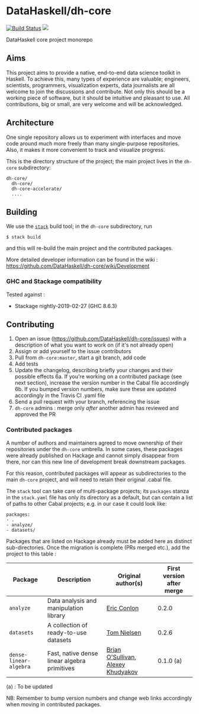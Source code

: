 # DataHaskell/dh-core

[![Build Status](https://travis-ci.org/DataHaskell/dh-core.png)](https://travis-ci.org/DataHaskell/dh-core)
<a href="https://gitter.im/DataHaskell/Lobby" target="_blank"><img src="https://badges.gitter.im/Join%20Chat.svg"></a>

DataHaskell core project monorepo


## Aims

This project aims to provide a native, end-to-end data science toolkit in Haskell. To achieve this, many types of experience are valuable; engineers, scientists, programmers, visualization experts, data journalists are all welcome to join the discussions and contribute.
Not only this should be a working piece of software, but it should be intuitive and pleasant to use.
All contributions, big or small, are very welcome and will be acknowledged.

## Architecture

One single repository allows us to experiment with interfaces and move code around much more freely than many single-purpose repositories. Also, it makes it more convenient to track and visualize progress.

This is the directory structure of the project; the main project lives in the `dh-core` subdirectory:

    dh-core/
      dh-core/              
      dh-core-accelerate/
      ....

## Building

We use the [`stack`](https://docs.haskellstack.org/en/stable/README/) build tool; in the `dh-core` subdirectory, run 

    $ stack build

and this will re-build the main project and the contributed packages.

More detailed developer information can be found in the wiki : https://github.com/DataHaskell/dh-core/wiki/Development 

### GHC and Stackage compatibility


Tested against :

- Stackage nightly-2019-02-27 (GHC 8.6.3)


## Contributing

1. Open an issue (https://github.com/DataHaskell/dh-core/issues) with a description of what you want to work on (if it's not already open)
2. Assign or add yourself to the issue contributors
3. Pull from `dh-core:master`, start a git branch, add code 
4. Add tests 
5. Update the changelog, describing briefly your changes and their possible effects
6a. If you're working on a contributed package (see next section), increase the version number in the Cabal file accordingly
6b. If you bumped version numbers, make sure these are updated accordingly in the Travis CI .yaml file
7. Send a pull request with your branch, referencing the issue
8. `dh-core` admins : merge only _after_ another admin has reviewed and approved the PR



### Contributed packages

A number of authors and maintainers agreed to move ownership of their repositories under the `dh-core` umbrella. In some cases, these packages were already published on Hackage and cannot simply disappear from there, nor can this new line of development break downstream packages.

For this reason, contributed packages will appear as subdirectories to the main `dh-core` project, and will need to retain their original .cabal file.  

The `stack` tool can take care of multi-package projects; its `packages` stanza in the `stack.yaml` file has only its directory as a default, but can contain a list of paths to other Cabal projects; e.g. in our case it could look like:

    packages:
    - .
    - analyze/
    - datasets/

Packages that are listed on Hackage already must be added here as distinct sub-directories. Once the migration is complete (PRs merged etc.), add the project to this table :


| Package | Description | Original author(s) | First version after merge |
| --- | --- | --- | --- | 
| `analyze` | Data analysis and manipulation library | [Eric Conlon](https://github.com/ejconlon) | 0.2.0 | 
| `datasets` | A collection of ready-to-use datasets | [Tom Nielsen](https://github.com/glutamate) | 0.2.6 | 
| `dense-linear-algebra` | Fast, native dense linear algebra primitives | [Brian O'Sullivan](https://github.com/bos), [Alexey Khudyakov](https://github.com/Shimuuar) | 0.1.0 (a) | 

(a) : To be updated

NB: Remember to bump version numbers and change web links accordingly when moving in contributed packages.



